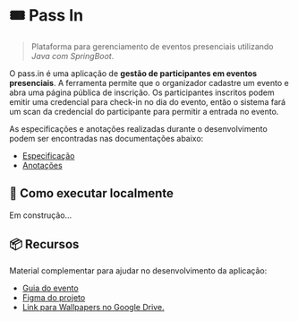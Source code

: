 # 🎟️ Pass In

> Plataforma para gerenciamento de eventos presenciais utilizando *Java com SpringBoot*.

O pass.in é uma aplicação de **gestão de participantes em eventos presenciais**. A ferramenta permite que o organizador cadastre um evento e abra uma página pública de inscrição. Os participantes inscritos podem emitir uma credencial para check-in no dia do evento, então o sistema fará um scan da credencial do participante para permitir a entrada no evento.

As especificações e anotações realizadas durante o desenvolvimento podem ser encontradas nas documentações abaixo:

- [Especificação](./.github/requirements.md)
- [Anotações](./.github/notes.md)

## 🚀 Como executar localmente

Em construção...

## 📦 Recursos

Material complementar para ajudar no desenvolvimento da aplicação:

- [Guia do evento](https://efficient-sloth-d85.notion.site/Java-62cdd7f5fecf4947a64631ec6a324a09)
- [Figma do projeto](https://www.figma.com/community/file/1356738933008624188)
- [Link para Wallpapers no Google Drive.](https://drive.google.com/drive/folders/1X_5IHecFHipok-ooBYNufNxcrmsm4skW)
